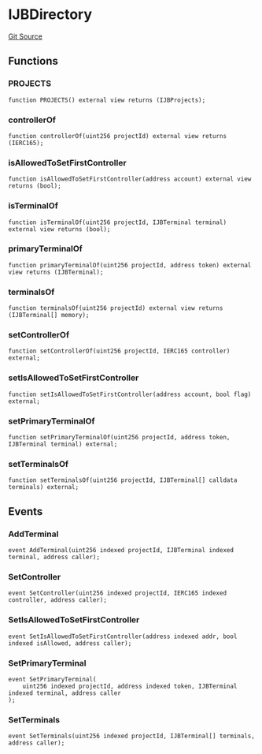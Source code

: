 # IJBDirectory
[Git Source](https://github.com/Bananapus/nana-core/blob/2998dca2fbd2658e2c8791d6dc8348147d69e28e/src/interfaces/IJBDirectory.sol)


## Functions
### PROJECTS


```solidity
function PROJECTS() external view returns (IJBProjects);
```

### controllerOf


```solidity
function controllerOf(uint256 projectId) external view returns (IERC165);
```

### isAllowedToSetFirstController


```solidity
function isAllowedToSetFirstController(address account) external view returns (bool);
```

### isTerminalOf


```solidity
function isTerminalOf(uint256 projectId, IJBTerminal terminal) external view returns (bool);
```

### primaryTerminalOf


```solidity
function primaryTerminalOf(uint256 projectId, address token) external view returns (IJBTerminal);
```

### terminalsOf


```solidity
function terminalsOf(uint256 projectId) external view returns (IJBTerminal[] memory);
```

### setControllerOf


```solidity
function setControllerOf(uint256 projectId, IERC165 controller) external;
```

### setIsAllowedToSetFirstController


```solidity
function setIsAllowedToSetFirstController(address account, bool flag) external;
```

### setPrimaryTerminalOf


```solidity
function setPrimaryTerminalOf(uint256 projectId, address token, IJBTerminal terminal) external;
```

### setTerminalsOf


```solidity
function setTerminalsOf(uint256 projectId, IJBTerminal[] calldata terminals) external;
```

## Events
### AddTerminal

```solidity
event AddTerminal(uint256 indexed projectId, IJBTerminal indexed terminal, address caller);
```

### SetController

```solidity
event SetController(uint256 indexed projectId, IERC165 indexed controller, address caller);
```

### SetIsAllowedToSetFirstController

```solidity
event SetIsAllowedToSetFirstController(address indexed addr, bool indexed isAllowed, address caller);
```

### SetPrimaryTerminal

```solidity
event SetPrimaryTerminal(
    uint256 indexed projectId, address indexed token, IJBTerminal indexed terminal, address caller
);
```

### SetTerminals

```solidity
event SetTerminals(uint256 indexed projectId, IJBTerminal[] terminals, address caller);
```

